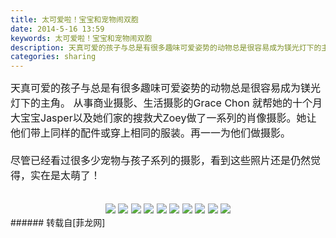 ```yaml
---
title: 太可爱啦！宝宝和宠物闹双胞
date: 2014-5-16 13:59
keywords: 太可爱啦！宝宝和宠物闹双胞
description: 天真可爱的孩子与总是有很多趣味可爱姿势的动物总是很容易成为镁光灯下的主角。 从事商业摄影、生活摄影的Grace Chon 就帮她的十个月大宝宝Jasper以及她们家的搜救犬Zoey做了一系列的肖像摄影。她让他们带上同样的配件或穿上相同的服装。再一一为他们做摄影。尽管已经看过很多少宠物与孩子系列的摄影，看到这些照片还是仍然觉得，实在是太萌了！
categories: sharing
---
```

<td class="t_f" id="postmessage_113444">

<font size="3">天真可爱的孩子与总是有很多趣味可爱姿势的动物总是很容易成为镁光灯下的主角。 从事商业摄影、生活摄影的Grace Chon 就帮她的十个月大宝宝Jasper以及她们家的搜救犬Zoey做了一系列的肖像摄影。她让他们带上同样的配件或穿上相同的服装。再一一为他们做摄影。<br/>
<br/>
尽管已经看过很多少宠物与孩子系列的摄影，看到这些照片还是仍然觉得，实在是太萌了！<br/>
<br/>
<div align="center">

<img aid="47882" data-cf-modified-62804da9aeb593baa2847c2a-="" file="data/attachment/forum/201405/16/135846gxisr8hojx7zpr5m.jpg.thumb.jpg" id="aimg_47882" inpost="1" onclick="" onmouseover="" src="http://www.flw.ph/data/attachment/forum/201405/16/135846gxisr8hojx7zpr5m.jpg" style="cursor:pointer" zoomfile="data/attachment/forum/201405/16/135846gxisr8hojx7zpr5m.jpg"/>



<img aid="47883" data-cf-modified-62804da9aeb593baa2847c2a-="" file="data/attachment/forum/201405/16/135846xbv31lh1xtz1hm2b.jpg.thumb.jpg" id="aimg_47883" inpost="1" onclick="" onmouseover="" src="http://www.flw.ph/data/attachment/forum/201405/16/135846xbv31lh1xtz1hm2b.jpg" style="cursor:pointer" zoomfile="data/attachment/forum/201405/16/135846xbv31lh1xtz1hm2b.jpg"/>



<img aid="47884" data-cf-modified-62804da9aeb593baa2847c2a-="" file="data/attachment/forum/201405/16/135847i442auxqwi7eivui.jpg.thumb.jpg" id="aimg_47884" inpost="1" onclick="" onmouseover="" src="http://www.flw.ph/data/attachment/forum/201405/16/135847i442auxqwi7eivui.jpg" style="cursor:pointer" zoomfile="data/attachment/forum/201405/16/135847i442auxqwi7eivui.jpg"/>



<img aid="47885" data-cf-modified-62804da9aeb593baa2847c2a-="" file="data/attachment/forum/201405/16/135847hagzl0ucrrwoel9p.jpg.thumb.jpg" id="aimg_47885" inpost="1" onclick="" onmouseover="" src="http://www.flw.ph/data/attachment/forum/201405/16/135847hagzl0ucrrwoel9p.jpg" style="cursor:pointer" zoomfile="data/attachment/forum/201405/16/135847hagzl0ucrrwoel9p.jpg"/>



<img aid="47886" data-cf-modified-62804da9aeb593baa2847c2a-="" file="data/attachment/forum/201405/16/135848vybc4bbbb5xek55b.jpg.thumb.jpg" id="aimg_47886" inpost="1" onclick="" onmouseover="" src="http://www.flw.ph/data/attachment/forum/201405/16/135848vybc4bbbb5xek55b.jpg" style="cursor:pointer" zoomfile="data/attachment/forum/201405/16/135848vybc4bbbb5xek55b.jpg"/>



<img aid="47887" data-cf-modified-62804da9aeb593baa2847c2a-="" file="data/attachment/forum/201405/16/135848ptugjwxmwxuuuxzi.jpg.thumb.jpg" id="aimg_47887" inpost="1" onclick="" onmouseover="" src="http://www.flw.ph/data/attachment/forum/201405/16/135848ptugjwxmwxuuuxzi.jpg" style="cursor:pointer" zoomfile="data/attachment/forum/201405/16/135848ptugjwxmwxuuuxzi.jpg"/>



<img aid="47888" data-cf-modified-62804da9aeb593baa2847c2a-="" file="data/attachment/forum/201405/16/135848wz7kxddxhfsltx72.jpg.thumb.jpg" id="aimg_47888" inpost="1" onclick="" onmouseover="" src="http://www.flw.ph/data/attachment/forum/201405/16/135848wz7kxddxhfsltx72.jpg" style="cursor:pointer" zoomfile="data/attachment/forum/201405/16/135848wz7kxddxhfsltx72.jpg"/>



<img aid="47889" data-cf-modified-62804da9aeb593baa2847c2a-="" file="data/attachment/forum/201405/16/135849lx0mkdggw3xxgkxm.jpg.thumb.jpg" id="aimg_47889" inpost="1" onclick="" onmouseover="" src="http://www.flw.ph/data/attachment/forum/201405/16/135849lx0mkdggw3xxgkxm.jpg" style="cursor:pointer" zoomfile="data/attachment/forum/201405/16/135849lx0mkdggw3xxgkxm.jpg"/>



<img aid="47890" data-cf-modified-62804da9aeb593baa2847c2a-="" file="data/attachment/forum/201405/16/135849jq2u2uxutn2nx97q.jpg.thumb.jpg" id="aimg_47890" inpost="1" onclick="" onmouseover="" src="http://www.flw.ph/data/attachment/forum/201405/16/135849jq2u2uxutn2nx97q.jpg" style="cursor:pointer" zoomfile="data/attachment/forum/201405/16/135849jq2u2uxutn2nx97q.jpg"/>



<img aid="47891" data-cf-modified-62804da9aeb593baa2847c2a-="" file="data/attachment/forum/201405/16/135850a7y1lbzlza880q7k.jpg.thumb.jpg" id="aimg_47891" inpost="1" onclick="" onmouseover="" src="http://www.flw.ph/data/attachment/forum/201405/16/135850a7y1lbzlza880q7k.jpg" style="cursor:pointer" zoomfile="data/attachment/forum/201405/16/135850a7y1lbzlza880q7k.jpg"/>


</div></font></td>
###### 转载自[菲龙网]